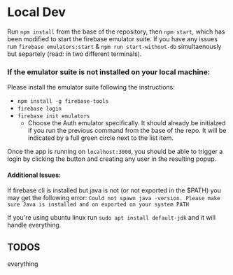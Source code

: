 # Local Dev

Run `npm install` from the base of the repository, then `npm start`, which has been modified to start the firebase emulator suite. If you have any issues run `firebase emulators:start` & `npm run start-without-db` simultaenously but separtely (read: in two different terminals).

### If the emulator suite is not installed on your local machine:

Please install the emulator suite following the instructions:

- `npm install -g firebase-tools`
- `firebase login`
- `firebase init emulators`
  - Choose the Auth emulator specifically. It should already be initialzed if you run the previous command from the base of the repo. It will be indicated by a full green circle next to the list item.

Once the app is running on `localhost:3000`, you should be able to trigger a login by clicking the button and creating any user in the resulting popup.

#### Additional Issues:

If firebase cli is installed but java is not (or not exported in the $PATH) you may get the following error: `Could not spawn java -version. Please make sure Java is installed and on exported on your system PATH` 

If you're using ubuntu linux run `sudo apt install default-jdk` and it will handle everything.

## TODOS

everything